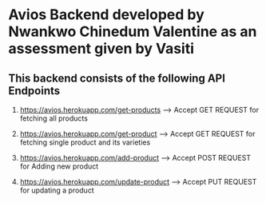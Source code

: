 # Avios Backend developed by Nwankwo Chinedum Valentine as an assessment given by Vasiti

## This backend consists of the following API Endpoints

1) https://avios.herokuapp.com/get-products    -->     Accept GET REQUEST for fetching all products

2) https://avios.herokuapp.com/get-product     -->     Accept GET REQUEST for fetching single product and its varieties

3) https://avios.herokuapp.com/add-product     -->     Accept POST REQUEST for Adding new product

4) https://avios.herokuapp.com/update-product  -->     Accept PUT REQUEST for updating a product